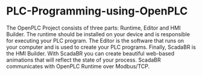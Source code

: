 # PLC-Programming-using-OpenPLC
The OpenPLC Project consists of three parts: Runtime, Editor and HMI Builder. The runtime should be installed on your device and is responsible for executing your PLC program. The Editor is the software that runs on your computer and is used to create your PLC programs. Finally, ScadaBR is the HMI Builder. With ScadaBR you can create beautiful web-based animations that will reflect the state of your process. ScadaBR communicates with OpenPLC Runtime over Modbus/TCP.
